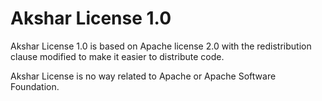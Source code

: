 Akshar License 1.0
==================

Akshar License 1.0 is based on Apache license 2.0 with the redistribution clause
modified to make it easier to distribute code.

Akshar License is no way related to Apache or Apache Software Foundation.
